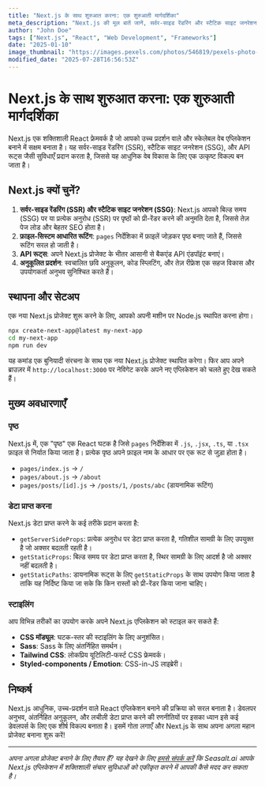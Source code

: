 ```yaml
---
title: "Next.js के साथ शुरुआत करना: एक शुरुआती मार्गदर्शिका"
meta_description: "Next.js की मूल बातें जानें, सर्वर-साइड रेंडरिंग और स्टैटिक साइट जनरेशन के साथ उत्पादन-तैयार वेब एप्लिकेशन बनाने के लिए एक React फ्रेमवर्क।"
author: "John Doe"
tags: ["Next.js", "React", "Web Development", "Frameworks"]
date: "2025-01-10"
image_thumbnail: "https://images.pexels.com/photos/546819/pexels-photo-546819.jpeg?auto=compress&cs=tinysrgb&w=800"
modified_date: "2025-07-28T16:56:53Z"
---
```


# Next.js के साथ शुरुआत करना: एक शुरुआती मार्गदर्शिका

Next.js एक शक्तिशाली React फ्रेमवर्क है जो आपको उच्च प्रदर्शन वाले और स्केलेबल वेब एप्लिकेशन बनाने में सक्षम बनाता है। यह सर्वर-साइड रेंडरिंग (SSR), स्टैटिक साइट जनरेशन (SSG), और API रूट्स जैसी सुविधाएँ प्रदान करता है, जिससे यह आधुनिक वेब विकास के लिए एक उत्कृष्ट विकल्प बन जाता है।

## Next.js क्यों चुनें?

1.  **सर्वर-साइड रेंडरिंग (SSR) और स्टैटिक साइट जनरेशन (SSG)**: Next.js आपको बिल्ड समय (SSG) पर या प्रत्येक अनुरोध (SSR) पर पृष्ठों को प्री-रेंडर करने की अनुमति देता है, जिससे तेज़ पेज लोड और बेहतर SEO होता है।
2.  **फ़ाइल-सिस्टम आधारित रूटिंग**: `pages` निर्देशिका में फ़ाइलें जोड़कर पृष्ठ बनाए जाते हैं, जिससे रूटिंग सरल हो जाती है।
3.  **API रूट्स**: अपने Next.js प्रोजेक्ट के भीतर आसानी से बैकएंड API एंडपॉइंट बनाएं।
4.  **अनुकूलित प्रदर्शन**: स्वचालित छवि अनुकूलन, कोड स्प्लिटिंग, और तेज़ रीफ्रेश एक सहज विकास और उपयोगकर्ता अनुभव सुनिश्चित करते हैं।

## स्थापना और सेटअप

एक नया Next.js प्रोजेक्ट शुरू करने के लिए, आपको अपनी मशीन पर Node.js स्थापित करना होगा।

```bash
npx create-next-app@latest my-next-app
cd my-next-app
npm run dev
```

यह कमांड एक बुनियादी संरचना के साथ एक नया Next.js प्रोजेक्ट स्थापित करेगा। फिर आप अपने ब्राउज़र में `http://localhost:3000` पर नेविगेट करके अपने नए एप्लिकेशन को चलते हुए देख सकते हैं।

## मुख्य अवधारणाएँ

### पृष्ठ

Next.js में, एक "पृष्ठ" एक React घटक है जिसे `pages` निर्देशिका में `.js`, `.jsx`, `.ts`, या `.tsx` फ़ाइल से निर्यात किया जाता है। प्रत्येक पृष्ठ अपने फ़ाइल नाम के आधार पर एक रूट से जुड़ा होता है।

-   `pages/index.js` -> `/`
-   `pages/about.js` -> `/about`
-   `pages/posts/[id].js` -> `/posts/1`, `/posts/abc` (डायनामिक रूटिंग)

### डेटा प्राप्त करना

Next.js डेटा प्राप्त करने के कई तरीके प्रदान करता है:

-   `getServerSideProps`: प्रत्येक अनुरोध पर डेटा प्राप्त करता है, गतिशील सामग्री के लिए उपयुक्त है जो अक्सर बदलती रहती है।
-   `getStaticProps`: बिल्ड समय पर डेटा प्राप्त करता है, स्थिर सामग्री के लिए आदर्श है जो अक्सर नहीं बदलती है।
-   `getStaticPaths`: डायनामिक रूट्स के लिए `getStaticProps` के साथ उपयोग किया जाता है ताकि यह निर्दिष्ट किया जा सके कि किन रास्तों को प्री-रेंडर किया जाना चाहिए।

### स्टाइलिंग

आप विभिन्न तरीकों का उपयोग करके अपने Next.js एप्लिकेशन को स्टाइल कर सकते हैं:

-   **CSS मॉड्यूल**: घटक-स्तर की स्टाइलिंग के लिए अनुशंसित।
-   **Sass**: Sass के लिए अंतर्निहित समर्थन।
-   **Tailwind CSS**: लोकप्रिय यूटिलिटी-फर्स्ट CSS फ्रेमवर्क।
-   **Styled-components / Emotion**: CSS-in-JS लाइब्रेरी।

## निष्कर्ष

Next.js आधुनिक, उच्च-प्रदर्शन वाले React एप्लिकेशन बनाने की प्रक्रिया को सरल बनाता है। डेवलपर अनुभव, अंतर्निहित अनुकूलन, और लचीली डेटा प्राप्त करने की रणनीतियों पर इसका ध्यान इसे कई डेवलपर्स के लिए एक शीर्ष विकल्प बनाता है। इसमें गोता लगाएँ और Next.js के साथ अपना अगला महान प्रोजेक्ट बनाना शुरू करें!

---

*अपना अगला प्रोजेक्ट बनाने के लिए तैयार हैं? यह देखने के लिए [हमसे संपर्क करें](/#demo) कि Seasalt.ai आपके Next.js एप्लिकेशन में शक्तिशाली संचार सुविधाओं को एकीकृत करने में आपकी कैसे मदद कर सकता है।*
